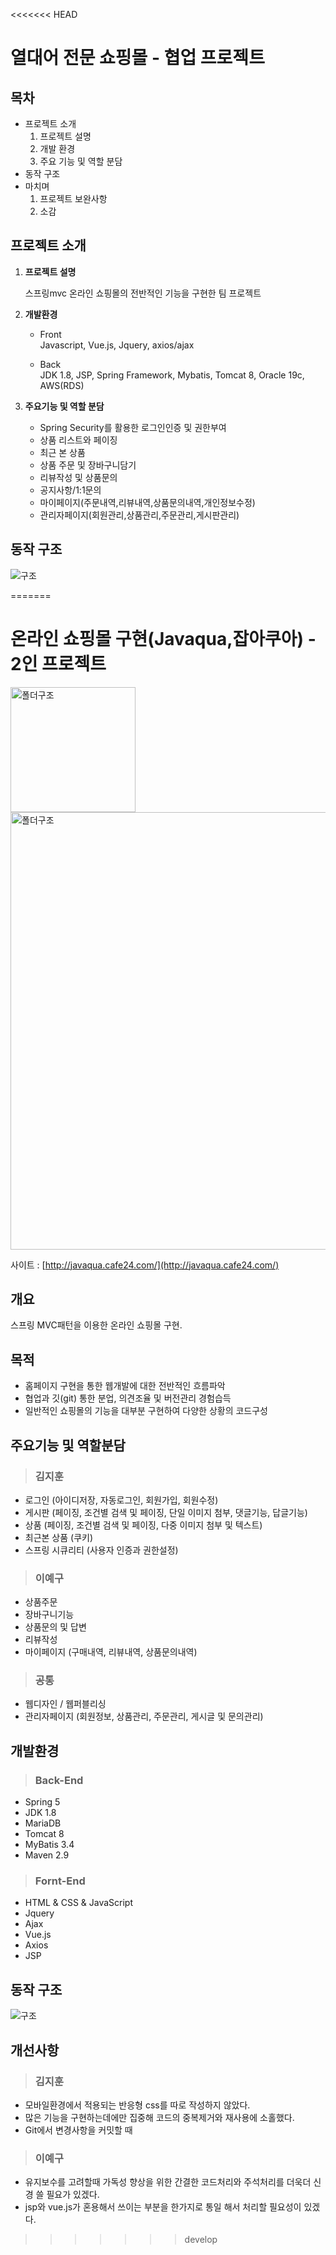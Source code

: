 <<<<<<< HEAD
# 열대어 전문 쇼핑몰  - 협업 프로젝트

## 목차

* 프로젝트 소개
    1. 프로젝트 설명
    2. 개발 환경
    3. 주요 기능 및 역할 분담
* 동작 구조
* 마치며
    1. 프로젝트 보완사항
    2. 소감


## 프로젝트 소개
1. **프로젝트 설명**

    스프링mvc 온라인 쇼핑몰의 전반적인 기능을 구현한 팀 프로젝트

2. **개발환경**
    * Front<br>
        Javascript, Vue.js, Jquery, axios/ajax

    * Back<br>
        JDK 1.8, JSP, Spring Framework, Mybatis, Tomcat 8, Oracle 19c, AWS(RDS)
    
3. **주요기능 및 역할 분담**
    * Spring Security를 활용한 로그인인증 및 권한부여  
    * 상품 리스트와 페이징
    * 최근 본 상품
    * 상품 주문 및 장바구니담기
    * 리뷰작성 및 상품문의
    * 공지사항/1:1문의
    * 마이페이지(주문내역,리뷰내역,상품문의내역,개인정보수정)
    * 관리자페이지(회원관리,상품관리,주문관리,게시판관리)

## 동작 구조

![구조](https://user-images.githubusercontent.com/87694251/150920090-aa8e92d0-8d67-4b76-8bda-c84c3e096fc8.jpg)



=======
# 온라인 쇼핑몰 구현(Javaqua,잡아쿠아) - 2인 프로젝트

<img width="200" alt="폴더구조" src="https://user-images.githubusercontent.com/85216782/150094471-c4e12b8b-e05a-4cf6-8aaf-bb1ce1a22351.png">
<img width="700" alt="폴더구조" src="https://user-images.githubusercontent.com/85216782/150094647-254fcdd1-303f-4857-8606-e5f84017cc05.png">


사이트 : [http://javaqua.cafe24.com/](http://javaqua.cafe24.com/)
## 개요  

스프링 MVC패턴을 이용한 온라인 쇼핑몰 구현.

## 목적  

* 홈페이지 구현을 통한 웹개발에 대한 전반적인 흐름파악
* 협업과 깃(git) 통한 분업, 의견조율 및 버전관리 경험습득
* 일반적인 쇼핑몰의 기능을 대부분 구현하여 다양한 상황의 코드구성

## 주요기능 및 역할분담  


> ### 김지훈
* 로그인 (아이디저장, 자동로그인, 회원가입, 회원수정)
* 게시판 (페이징, 조건별 검색 및 페이징, 단일 이미지 첨부, 댓글기능, 답글기능)
* 상품 (페이징, 조건별 검색 및 페이징, 다중 이미지 첨부 및 텍스트)
* 최근본 상품 (쿠키)
* 스프링 시큐리티 (사용자 인증과 권한설정)

> ### 이예구
* 상품주문
* 장바구니기능
* 상품문의 및 답변 
* 리뷰작성
* 마이페이지 (구매내역, 리뷰내역, 상품문의내역)

> ### 공통
* 웹디자인 / 웹퍼블리싱
* 관리자페이지 (회원정보, 상품관리, 주문관리, 게시글 및 문의관리)

## 개발환경

> ### Back-End

* Spring 5
* JDK 1.8
* MariaDB
* Tomcat 8
* MyBatis 3.4
* Maven 2.9

> ### Fornt-End

* HTML & CSS & JavaScript
* Jquery
* Ajax
* Vue.js
* Axios
* JSP


## 동작 구조

![구조](https://user-images.githubusercontent.com/87694251/151108148-ec56f69e-eba2-4ed6-baef-6d2eb345ffd3.jpg)

## 개선사항

> ### 김지훈
* 모바일환경에서 적용되는 반응형 css를 따로 작성하지 않았다.
* 많은 기능을 구현하는데에만 집중해 코드의 중복제거와 재사용에 소홀했다.
* Git에서 변경사항을 커밋할 때   

> ### 이예구
* 유지보수를 고려할때 가독성 향상을 위한 간결한 코드처리와 주석처리를 더욱더 신경 쓸 필요가 있겠다.
* jsp와 vue.js가 혼용해서 쓰이는 부분을 한가지로 통일 해서 처리할 필요성이 있겠다.
>>>>>>> develop

